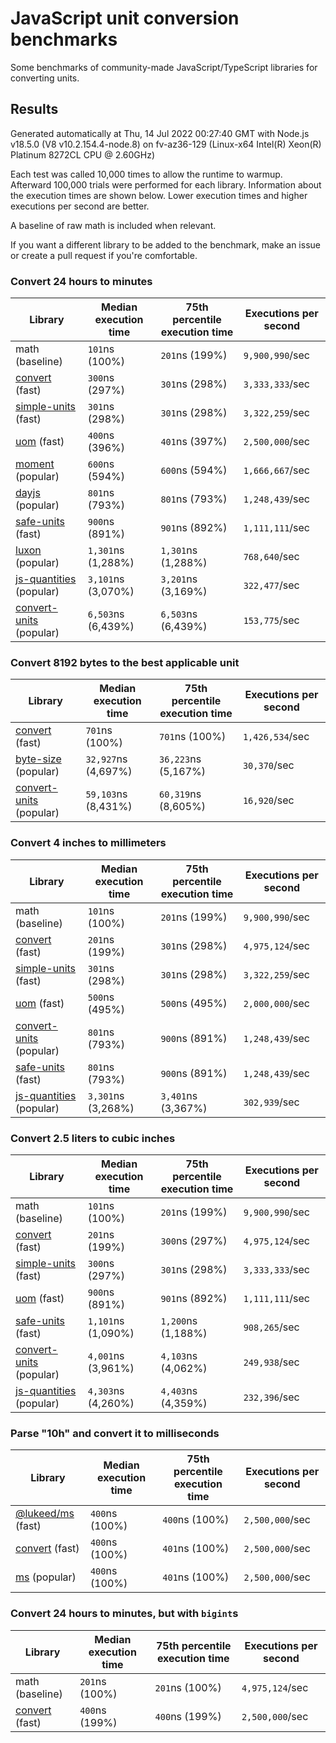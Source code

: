 # JavaScript unit conversion benchmarks

Some benchmarks of community-made JavaScript/TypeScript libraries for converting units.

## Results

<!-- beginblock(results) -->

Generated automatically at Thu, 14 Jul 2022 00:27:40 GMT with Node.js v18.5.0 (V8 v10.2.154.4-node.8) on fv-az36-129 (Linux-x64 Intel(R) Xeon(R) Platinum 8272CL CPU @ 2.60GHz)

Each test was called 10,000 times to allow the runtime to warmup.
Afterward 100,000 trials were performed for each library.
Information about the execution times are shown below.
Lower execution times and higher executions per second are better.

A baseline of raw math is included when relevant.

If you want a different library to be added to the benchmark, make an issue or create a pull request if you're comfortable.

### Convert 24 hours to minutes

| Library                                                            | Median execution time | 75th percentile execution time | Executions per second |
| ------------------------------------------------------------------ | --------------------- | ------------------------------ | --------------------- |
| math (baseline)                                                    | `101`ns (100%)        | `201`ns (199%)                 | `9,900,990`/sec       |
| [convert](https://npmjs.com/package/convert) (fast)                | `300`ns (297%)        | `301`ns (298%)                 | `3,333,333`/sec       |
| [simple-units](https://npmjs.com/package/simple-units) (fast)      | `301`ns (298%)        | `301`ns (298%)                 | `3,322,259`/sec       |
| [uom](https://npmjs.com/package/uom) (fast)                        | `400`ns (396%)        | `401`ns (397%)                 | `2,500,000`/sec       |
| [moment](https://npmjs.com/package/moment) (popular)               | `600`ns (594%)        | `600`ns (594%)                 | `1,666,667`/sec       |
| [dayjs](https://npmjs.com/package/dayjs) (popular)                 | `801`ns (793%)        | `801`ns (793%)                 | `1,248,439`/sec       |
| [safe-units](https://npmjs.com/package/safe-units) (fast)          | `900`ns (891%)        | `901`ns (892%)                 | `1,111,111`/sec       |
| [luxon](https://npmjs.com/package/luxon) (popular)                 | `1,301`ns (1,288%)    | `1,301`ns (1,288%)             | `768,640`/sec         |
| [js-quantities](https://npmjs.com/package/js-quantities) (popular) | `3,101`ns (3,070%)    | `3,201`ns (3,169%)             | `322,477`/sec         |
| [convert-units](https://npmjs.com/package/convert-units) (popular) | `6,503`ns (6,439%)    | `6,503`ns (6,439%)             | `153,775`/sec         |

### Convert 8192 bytes to the best applicable unit

| Library                                                            | Median execution time | 75th percentile execution time | Executions per second |
| ------------------------------------------------------------------ | --------------------- | ------------------------------ | --------------------- |
| [convert](https://npmjs.com/package/convert) (fast)                | `701`ns (100%)        | `701`ns (100%)                 | `1,426,534`/sec       |
| [byte-size](https://npmjs.com/package/byte-size) (popular)         | `32,927`ns (4,697%)   | `36,223`ns (5,167%)            | `30,370`/sec          |
| [convert-units](https://npmjs.com/package/convert-units) (popular) | `59,103`ns (8,431%)   | `60,319`ns (8,605%)            | `16,920`/sec          |

### Convert 4 inches to millimeters

| Library                                                            | Median execution time | 75th percentile execution time | Executions per second |
| ------------------------------------------------------------------ | --------------------- | ------------------------------ | --------------------- |
| math (baseline)                                                    | `101`ns (100%)        | `201`ns (199%)                 | `9,900,990`/sec       |
| [convert](https://npmjs.com/package/convert) (fast)                | `201`ns (199%)        | `301`ns (298%)                 | `4,975,124`/sec       |
| [simple-units](https://npmjs.com/package/simple-units) (fast)      | `301`ns (298%)        | `301`ns (298%)                 | `3,322,259`/sec       |
| [uom](https://npmjs.com/package/uom) (fast)                        | `500`ns (495%)        | `500`ns (495%)                 | `2,000,000`/sec       |
| [convert-units](https://npmjs.com/package/convert-units) (popular) | `801`ns (793%)        | `900`ns (891%)                 | `1,248,439`/sec       |
| [safe-units](https://npmjs.com/package/safe-units) (fast)          | `801`ns (793%)        | `900`ns (891%)                 | `1,248,439`/sec       |
| [js-quantities](https://npmjs.com/package/js-quantities) (popular) | `3,301`ns (3,268%)    | `3,401`ns (3,367%)             | `302,939`/sec         |

### Convert 2.5 liters to cubic inches

| Library                                                            | Median execution time | 75th percentile execution time | Executions per second |
| ------------------------------------------------------------------ | --------------------- | ------------------------------ | --------------------- |
| math (baseline)                                                    | `101`ns (100%)        | `201`ns (199%)                 | `9,900,990`/sec       |
| [convert](https://npmjs.com/package/convert) (fast)                | `201`ns (199%)        | `300`ns (297%)                 | `4,975,124`/sec       |
| [simple-units](https://npmjs.com/package/simple-units) (fast)      | `300`ns (297%)        | `301`ns (298%)                 | `3,333,333`/sec       |
| [uom](https://npmjs.com/package/uom) (fast)                        | `900`ns (891%)        | `901`ns (892%)                 | `1,111,111`/sec       |
| [safe-units](https://npmjs.com/package/safe-units) (fast)          | `1,101`ns (1,090%)    | `1,200`ns (1,188%)             | `908,265`/sec         |
| [convert-units](https://npmjs.com/package/convert-units) (popular) | `4,001`ns (3,961%)    | `4,103`ns (4,062%)             | `249,938`/sec         |
| [js-quantities](https://npmjs.com/package/js-quantities) (popular) | `4,303`ns (4,260%)    | `4,403`ns (4,359%)             | `232,396`/sec         |

### Parse "10h" and convert it to milliseconds

| Library                                                   | Median execution time | 75th percentile execution time | Executions per second |
| --------------------------------------------------------- | --------------------- | ------------------------------ | --------------------- |
| [@lukeed/ms](https://npmjs.com/package/@lukeed/ms) (fast) | `400`ns (100%)        | `400`ns (100%)                 | `2,500,000`/sec       |
| [convert](https://npmjs.com/package/convert) (fast)       | `400`ns (100%)        | `401`ns (100%)                 | `2,500,000`/sec       |
| [ms](https://npmjs.com/package/ms) (popular)              | `400`ns (100%)        | `401`ns (100%)                 | `2,500,000`/sec       |

### Convert 24 hours to minutes, but with `bigint`s

| Library                                             | Median execution time | 75th percentile execution time | Executions per second |
| --------------------------------------------------- | --------------------- | ------------------------------ | --------------------- |
| math (baseline)                                     | `201`ns (100%)        | `201`ns (100%)                 | `4,975,124`/sec       |
| [convert](https://npmjs.com/package/convert) (fast) | `400`ns (199%)        | `400`ns (199%)                 | `2,500,000`/sec       |

<!-- endblock(results) -->
